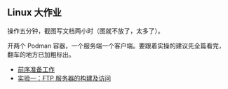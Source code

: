 ## Linux 大作业

操作五分钟，截图写文档两小时（图就不放了，太多了）。

开两个 Podman 容器，一个服务端一个客户端。要跟着实操的建议先全篇看完，翻车的地方已加粗标出。

- [前序准备工作](./prepare.md)
- [实验一：FTP 服务器的构建及访问](./lab1.md)
